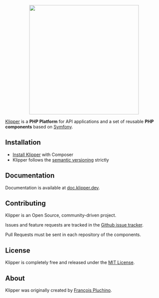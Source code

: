 <p align="center"><a href="https://klipper.dev" target="_blank">
    <img src="https://static.klipper.dev/logo.svg" width="350">
</a></p>

[Klipper][1] is a **PHP Platform** for API applications and a set of reusable
**PHP components** based on [Symfony][2].

Installation
------------

* [Install Klipper][8] with Composer
* Klipper follows the [semantic versioning][3] strictly

Documentation
-------------

Documentation is available at [doc.klipper.dev][4].

Contributing
------------

Klipper is an Open Source, community-driven project.

Issues and feature requests are tracked in the [Github issue tracker][6].

Pull Requests must be sent in each repository of the components.

License
-------

Klipper is completely free and released under the [MIT License][7].

About
-----

Klipper was originally created by [François Pluchino][5].

[1]: https://klipper.dev
[2]: https://symfony.com
[3]: https://semver.org
[4]: https://doc.klipper.dev
[5]: https://github.com/francoispluchino
[6]: https://github.com/klipperdev/klipper/issues
[7]: LICENSE
[8]: https://doc.klipper.dev/current/setup

